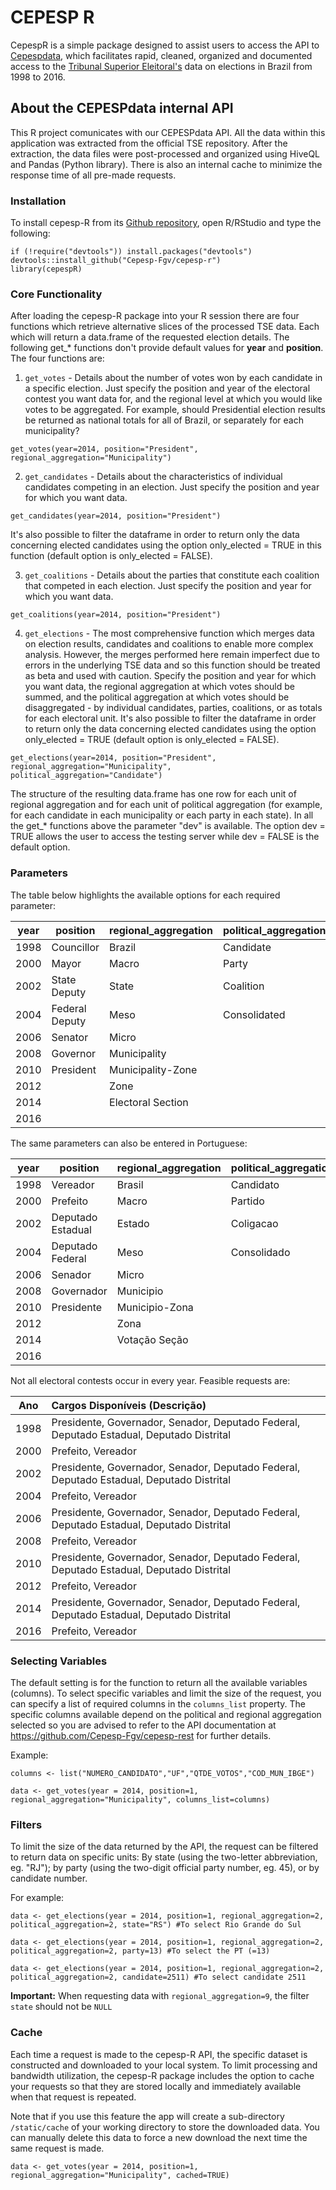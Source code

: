 # CEPESP R

CepespR is a simple package designed to assist users to access the API to [Cepespdata](http://cepesp.io), which facilitates rapid, cleaned, organized and documented access to the [Tribunal Superior Eleitoral's](http://www.tse.jus.br/eleicoes/estatisticas/repositorio-de-dados-eleitorais) data on elections in Brazil from 1998 to 2016.  

## About the CEPESPdata internal API
This R project comunicates with our CEPESPdata API. All the data within this application was extracted from the official TSE repository. After the extraction, the data files were post-processed and organized using HiveQL and Pandas (Python library). There is also an internal cache to minimize the response time of all pre-made requests.

### Installation

To install cepesp-R from its [Github repository](https://github.com/Cepesp-Fgv/cepesp-r), open R/RStudio and type the following:


``` {.r}
if (!require("devtools")) install.packages("devtools")
devtools::install_github("Cepesp-Fgv/cepesp-r")
library(cepespR)
```

### Core Functionality

After loading the cepesp-R package into your R session there are four functions which retrieve alternative slices of the processed TSE data. Each which will return a data.frame of the requested election details. The following get_* functions don't provide default values for __year__ and __position__. The four functions are:

1. `get_votes` - Details about the number of votes won by each candidate in a specific election. Just specify the position and year of the electoral contest you want data for, and the regional level at which you would like votes to be aggregated. For example, should Presidential election results be returned as national totals for all of Brazil, or separately for each municipality?

``` {.r}
get_votes(year=2014, position="President", regional_aggregation="Municipality")
```

2. `get_candidates` - Details about the characteristics of individual candidates competing in an election. Just specify the position and year for which you want data.

``` {.r}
get_candidates(year=2014, position="President")
```
It's also possible to filter the dataframe in order to return only the data concerning elected candidates using the option only_elected = TRUE in this function (default option is only_elected = FALSE).

3. `get_coalitions` - Details about the parties that constitute each coalition that competed in each election. Just specify the position and year for which you want data.

``` {.r}
get_coalitions(year=2014, position="President")
```

4. `get_elections` - The most comprehensive function which merges data on election results, candidates and coalitions to enable more complex analysis. However, the merges performed here remain imperfect due to errors in the underlying TSE data and so this function should be treated as beta and used with caution. Specify the position and year for which you want data, the regional aggregation at which votes should be summed, and the political aggregation at which votes should be disaggregated - by individual candidates, parties, coalitions, or as totals for each electoral unit. It's also possible to filter the dataframe in order to return only the data concerning elected candidates using the option only_elected = TRUE (default option is only_elected = FALSE).

``` {.r}
get_elections(year=2014, position="President", regional_aggregation="Municipality", political_aggregation="Candidate")
```

The structure of the resulting data.frame has one row for each unit of regional aggregation and for each unit of political aggregation (for example, for each candidate in each municipality or each party in each state). In all the get_* functions above the parameter "dev" is available. The option dev = TRUE allows the user to access the testing server while dev = FALSE is the default option.

### Parameters

The table below highlights the available options for each required parameter:

| year        | position        | regional_aggregation  | political_aggregation |
| ----------- |-----------------| ----------------------| ----------------------|
| 1998        | Councillor      | Brazil                | Candidate             |
| 2000        | Mayor           | Macro                 | Party                 |
| 2002        | State Deputy    | State                 | Coalition             |
| 2004        | Federal Deputy  | Meso                  | Consolidated          |
| 2006        | Senator         | Micro                 |                       |
| 2008        | Governor        | Municipality          |                       |
| 2010        | President       | Municipality-Zone     |                       |
| 2012        |                 | Zone                  |                       |
| 2014        |                 | Electoral Section     |                       |
| 2016        |                 |                       |                       |

The same parameters can also be entered in Portuguese:

| year        | position        | regional_aggregation  | political_aggregation |
| ----------- |-----------------| ----------------------| ----------------------|
| 1998        | Vereador      | Brasil                | Candidato             |
| 2000        | Prefeito          | Macro                 | Partido                 |
| 2002        | Deputado Estadual    | Estado                 | Coligacao             |
| 2004        | Deputado Federal  | Meso                  | Consolidado          |
| 2006        | Senador         | Micro                 |                       |
| 2008        | Governador        | Municipio          |                       |
| 2010        | Presidente       | Municipio-Zona     |                       |
| 2012        |                 | Zona                  |                       |
| 2014        |                 | Votação Seção         |                       |
| 2016        |                 |                       |                       |

Not all electoral contests occur in every year. Feasible requests are:

| Ano      | Cargos Disponíveis (Descrição) | 
| ------------------------- |:------|
| 1998                |   Presidente, Governador, Senador, Deputado Federal, Deputado Estadual, Deputado Distrital   | 
| 2000                |   Prefeito, Vereador    | 
| 2002                |   Presidente, Governador, Senador, Deputado Federal, Deputado Estadual, Deputado Distrital    |
| 2004                |   Prefeito, Vereador    | 
| 2006                |   Presidente, Governador, Senador, Deputado Federal, Deputado Estadual, Deputado Distrital    |
| 2008                |   Prefeito, Vereador    | 
| 2010                |   Presidente, Governador, Senador, Deputado Federal, Deputado Estadual, Deputado Distrital    | 
| 2012                |   Prefeito, Vereador    | 
| 2014                |   Presidente, Governador, Senador, Deputado Federal, Deputado Estadual, Deputado Distrital    | 
| 2016                |   Prefeito, Vereador    | 



### Selecting Variables
The default setting is for the function to return all the available variables (columns). To select specific variables and limit the size of the request, you can specify a list of required columns in the `columns_list` property. The specific columns available depend on the political and regional aggregation selected so you are advised to refer to the API documentation at https://github.com/Cepesp-Fgv/cepesp-rest for further details. 

Example:
```{r}
columns <- list("NUMERO_CANDIDATO","UF","QTDE_VOTOS","COD_MUN_IBGE")

data <- get_votes(year = 2014, position=1, regional_aggregation="Municipality", columns_list=columns)
```

### Filters
To limit the size of the data returned by the API, the request can be filtered to return data on specific units: By state (using the two-letter abbreviation, eg. "RJ"); by party (using the two-digit official party number, eg. 45), or by candidate number.

For example:
```{r}
data <- get_elections(year = 2014, position=1, regional_aggregation=2, political_aggregation=2, state="RS") #To select Rio Grande do Sul 

data <- get_elections(year = 2014, position=1, regional_aggregation=2, political_aggregation=2, party=13) #To select the PT (=13)

data <- get_elections(year = 2014, position=1, regional_aggregation=2, political_aggregation=2, candidate=2511) #To select candidate 2511
```
**Important:** When requesting data with `regional_aggregation=9`, the filter `state` should not be `NULL`

### Cache
Each time a request is made to the cepesp-R API, the specific dataset is constructed and downloaded to your local system. To limit processing and bandwidth utilization, the cepesp-R package includes the option to cache your requests so that they are stored locally and immediately available when that request is repeated. 

Note that if you use this feature the app will create a sub-directory `/static/cache` of your working directory to store the downloaded data. You can manually delete this data to force a new download the next time the same request is made. 

```{r, eval=FALSE}
data <- get_votes(year = 2014, position=1, regional_aggregation="Municipality", cached=TRUE)
```


